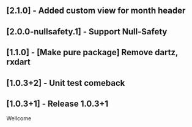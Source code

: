 ## [2.1.0] - Added custom view for month header 

## [2.0.0-nullsafety.1] - Support Null-Safety

## [1.1.0] - [Make pure package] Remove dartz, rxdart

## [1.0.3+2] - Unit test comeback

## [1.0.3+1] - Release 1.0.3+1

Wellcome


